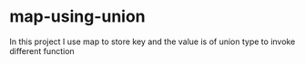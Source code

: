 # map-using-union
In this project I use map to store key and the value is of union type to invoke different function

